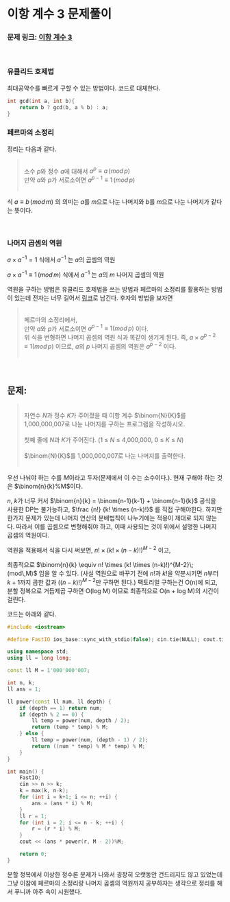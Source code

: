이항 계수 3 문제풀이
=

### 문제 링크: [이항 계수 3](https://www.acmicpc.net/problem/11401) 
<br>

### 유클리드 호제법
최대공약수를 빠르게 구할 수 있는 방법이다. 코드로 대체한다.
```c++
int gcd(int a, int b){
    return b ? gcd(b, a % b) : a;
}
```

### 페르마의 소정리
정리는 다음과 같다.
> <br>소수 $p$와 정수 $a$에 대해서 $a^p \equiv a\,(mod\,p)$   
만약 $a$와 $p$가 서로소이면 $a^{p-1} \equiv  1\,(mod\,p)$ <br><br>

식 $a \equiv b\,(mod\,m)$ 의 의미는 $a$를 $m$으로 나눈 나머지와 $b$를 $m$으로 나눈 나머지가 같다는 뜻이다.

<br>

### 나머지 곱셈의 역원
$a \times a^{-1} = 1$ 식에서 $a^{-1}$ 는 $a$의 곱셈의 역원
 
$a \times a^{-1} \equiv 1\,(mod\,m)$ 식에서 $a^{-1}$ 는 $a$의 $m$ 나머지 곱셈의 역원

역원을 구하는 방법은 유클리드 호제법을 쓰는 방법과 페르마의 소정리를 활용하는 방법이 있는데 전자는 너무 길어서 [링크](https://pflb.tistory.com/entry/%EB%82%98%EB%A8%B8%EC%A7%80-%EA%B3%B1%EC%85%88%EC%9D%98-%EC%97%AD%EC%9B%90)로 남긴다. 후자의 방법을 보자면

> <br>페르마의 소정리에서,   
 만약 $a$와 $p$가 서로소이면 $a^{p-1} \equiv  1 (mod\,p)$ 이다.  
위 식을 변형하면 나머지 곱셈의 역원 식과 똑같이 생기게 된다. 즉, $a \times a^{p-2} \equiv  1 (mod\,p)$ 이므로, $a$의 $p$ 나머지 곱셈의 역원은 $a^{p-2}$ 이다. <br><br>

<br>

## 문제: 

> <br> 자연수 $N$과 정수 $K$가 주어졌을 때 이항 계수 $\binom{N}{K}$를 1,000,000,007로 나눈 나머지를 구하는 프로그램을 작성하시오.<br><br>
첫째 줄에 $N$과 $K$가 주어진다. (1 ≤ $N$ ≤ 4,000,000, 0 ≤ $K$ ≤ $N$)<br><br>
$\binom{N}{K}$를 1,000,000,007로 나눈 나머지를 출력한다. <br><br>

우선 나눠야 하는 수를 $M$이라고 두자(문제에서 이 수는 소수이다.). 현재 구해야 하는 것은 $\binom{n}{k}%M$이다.

$n$, $k$가 너무 커서 $\binom{n}{k} = \binom{n-1}{k-1} + \binom{n-1}{k}$ 공식을 사용한 DP는 불가능하고, $\frac {n!} {k! \times (n-k)!}$ 를 직접 구해야한다. 하지만 한가지 문제가 있는데 나머지 연산의 분배법칙이 나누기에는 적용이 제대로 되지 않는다. 따라서 이를 곱셈으로 변형해줘야 하고, 이때 사용되는 것이 위에서 설명한 나머지 곱셈의 역원이다.

역원을 적용해서 식을 다시 써보면, $n! \times (k! \times (n-k)!)^{M-2} % M$ 이고, 

최종적으로 $\binom{n}{k} \equiv n! \times (k! \times (n-k)!)^{M-2}\;(mod\,M)$ 임을 알 수 있다. (사실 역원으로 바꾸기 전에 $n!$과 $k!$을 약분시키면 $n$부터 $k+1$까지 곱한 값과 $((n-k)!)^{M-2}$만 구하면 된다.) 팩토리얼 구하는건 O(n)에 되고, 분할 정복으로 거듭제곱 구하면 O(log M) 이므로 최종적으로 O(n + log M)의 시간이 걸린다. 

코드는 아래와 같다.

```C++
#include <iostream>

#define FastIO ios_base::sync_with_stdio(false); cin.tie(NULL); cout.tie(NULL)

using namespace std;
using ll = long long;

const ll M = 1'000'000'007;

int n, k;
ll ans = 1;

ll power(const ll num, ll depth) {
    if (depth == 1) return num;
    if (depth % 2 == 0) {
        ll temp = power(num, depth / 2);
        return (temp * temp) % M;
    } else {
        ll temp = power(num, (depth - 1) / 2);
        return ((num * temp) % M * temp) % M;
    }
}

int main() {
    FastIO;
    cin >> n >> k;
    k = max(k, n-k);
    for (int i = k+1; i <= n; ++i) {
        ans = (ans * i) % M;
    }
    ll r = 1;
    for (int i = 2; i <= n - k; ++i) {
        r = (r * i) % M;
    }
    cout << (ans * power(r, M - 2))%M;

    return 0;
}
```

분할 정복에서 이상한 정수론 문제가 나와서 굉장히 오랫동안 건드리지도 않고 있었는데 그냥 이참에 페르마의 소정리랑 나머지 곱셈의 역원까지 공부하자는 생각으로 정리를 해서 푸니까 아주 속이 시원했다.
